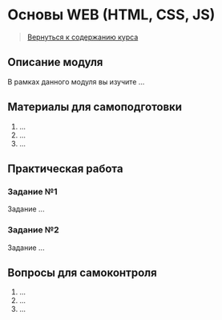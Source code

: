 Основы WEB (HTML, CSS, JS)
====================

>
>[Вернуться к содержанию курса]({{site.baseurl}}/course/content)
>

Описание модуля
---------------------
В рамках данного модуля вы изучите ...

Материалы для самоподготовки
---------------------
1. ...
2. ...
3. ...


Практическая работа
---------------------

### Задание №1
Задание ...



### Задание №2
Задание ...



Вопросы для самоконтроля
---------------------
1. ...
2. ...
3. ...